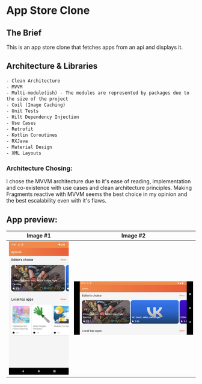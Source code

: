 
# App Store Clone
## The Brief

This is an app store clone that fetches apps from an api and displays it.

## Architecture & Libraries

```
- Clean Architecture
- MVVM
- Multi-module(ish) - The modules are represented by packages due to the size of the project
- Coil (Image Caching)
- Unit Tests
- Hilt Dependency Injection
- Use Cases
- Retrofit
- Kotlin Coroutines
- RXJava
- Material Design
- XML Layouts
```

### Architecture Chosing:
I chose the MVVM architecture due to it's ease of reading, implementation and co-existence with use cases and clean architecture principles. Making Fragments reactive with MVVM seems the best choice in my opinion and the best escalability even with it's flaws.

## App preview:




Image #1            | Image #2
:-------------------------:|:----------------------------:
<img src="images/app_store_clone_1.png">    | <img src="images/app_store_clone_2.png">
